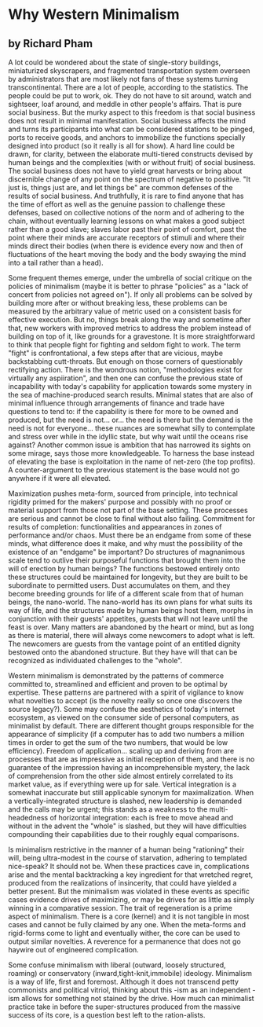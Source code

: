 # Why Western Minimalism 
## by Richard Pham 

A lot could be wondered about the state of single-story buildings, miniaturized 
skyscrapers, and fragmented transportation system overseen by administrators that 
are most likely not fans of these systems turning transcontinental. There are a lot of 
people, according to the statistics. The people could be put to work, ok. They do not have 
to sit around, watch and sightseer, loaf around, and meddle in other people's affairs. That 
is pure social business. But the murky aspect to this freedom is that social business does 
not result in minimal manifestation. Social business affects the mind and turns its participants 
into what can be considered stations to be pinged, ports to receive goods, and anchors to immobilize 
the functions specially designed into product (so it really is all for show). A hard line could be drawn, 
for clarity, between the elaborate multi-tiered constructs devised by human beings and the complexities 
(with or without fruit) of social business. The social business does not have to yield great harvests 
or bring about discernible change of any point on the spectrum of negative to positive. "It just is, 
things just are, and let things be" are common defenses of the results of social business. And truthfully, 
it is rare to find anyone that has the time of effort as well as the genuine passion to challenge these 
defenses, based on collective notions of the norm and of adhering to the chain, without eventually 
learning lessons on what makes a good subject rather than a good slave; slaves labor past their point 
of comfort, past the point where their minds are accurate receptors of stimuli and where their minds 
direct their bodies (when there is evidence every now and then of fluctuations of the heart moving the body 
and the body swaying the mind into a tail rather than a head). 

Some frequent themes emerge, under the umbrella of social critique on the policies of minimalism (maybe it is 
better to phrase "policies" as a "lack of concert from policies not agreed on"). If only all problems can be 
solved by building more after or without breaking less, these problems can be measured by the arbitrary value 
of metric used on a consistent basis for effective execution. But no, things break along the way and sometime after 
that, new workers with improved metrics to address the problem instead of building on top of it, like grounds for 
a gravestone. It is more straightforward to think that people fight for fighting and seldom fight to work. The term 
"fight" is confrontational, a few steps after that are vicious, maybe backstabbing cutt-throats. But enough on those 
corners of questionably rectifying action. There is the wondrous notion, "methodologies exist for virtually any aspiiration", 
and then one can confuse the previous state of incapability with today's capability for application towards some mystery 
in the sea of machine-produced search results. Minimal states that are also of minimal influence through arrangements of 
finance and trade have questions to tend to: if the capability is there for more to be owned and produced, but the need 
is not... or... the need is there but the demand is the need is not for everyone... these nuances are somewhat silly to 
contemplate and stress over while in the idyllic state, but why wait until the oceans rise against? Another common issue 
is ambition that has narrowed its sights on some mirage, says those more knowledgeable. To harness the base instead of 
elevating the base is exploitation in the name of net-zero (the top profits). A counter-argument to the previous statement is 
the base would not go anywhere if it were all elevated. 

Maximization pushes meta-form, sourced from principle, into technical rigidity primed for the makers' purpose and possibly 
with no proof or material support from those not part of the base setting. These processes are serious and cannot be close to 
final without also failing. Commitment for results of completion: functionalities and appearances in zones of performance 
and/or chaos. Must there be an endgame from some of these minds, what difference does it make, and why must the possibility 
of the existence of an "endgame" be important? Do structures of magnanimous scale tend to outlive their purposeful functions 
that brought them into the will of erection by human beings? The functions bestowed entirely onto these structures could be maintained 
for longevity, but they are built to be subordinate to permitted users. Dust accumulates on them, and they become breeding grounds 
for life of a different scale from that of human beings, the nano-world. The nano-world has its own plans for what suits its 
way of life, and the structures made by human beings host them, morphs in conjunction with their guests' appetites, guests that 
will not leave until the feast is over. Many matters are abandoned by the heart or mind, but as long as there is material, there 
will always come newcomers to adopt what is left. The newcomers are guests from the vantage point of an entitled dignity bestowed 
onto the abandoned structure. But they have will that can be recognized as individuated challenges to the "whole". 

Western minimalism is demonstrated by the patterns of commerce committed to, streamlined and efficient and proven to be optimal 
by expertise. These patterns are partnered with a spirit of vigilance to know what novelties to accept (is the novelty really so once 
one discovers the source legacy?). Some may confuse the aesthetics of today's internet ecosystem, as viewed on the consumer side 
of personal computers, as minimalist by default. There are different thought groups responsible for the appearance of simplicity 
(if a computer has to add two numbers a million times in order to get the sum of the two numbers, that would be low efficiency). 
Freedom of application... scaling up and deriving from are processes that are as impressive as initial reception of them, and 
there is no guarantee of the impression having an incomprehensible mystery, the lack of comprehension from the other side almost 
entirely correlated to its market value, as if everything were up for sale. Vertical integration is a somewhat inaccurate but 
still applicable synonym for maximalization. When a vertically-integrated structure is slashed, new leadership is demanded and the 
calls may be urgent; this stands as a weakness to the multi-headedness of horizontal integration: each is free to move ahead and 
without in the advent the "whole" is slashed, but they will have difficulties compounding their capabilities due to their roughly 
equal comparisons.

Is minimalism restrictive in the manner of a human being "rationing" their will, being ultra-modest in the course of starvation, 
adhering to templated nice-speak? It should not be. When these practices cave in, complications arise and the mental backtracking 
a key ingredient for that wretched regret, produced from the realizations of insincerity, that could have yielded a better 
present. But the minimalism was violated in these events as specific cases evidence drives of maximizing, or may be drives for as 
little as simply winning in a comparative session. The trait of regeneration is a prime aspect of minimalism. There is a core (kernel) 
and it is not tangible in most cases and cannot be fully claimed by any one. When the meta-forms and rigid-forms come to light 
and eventually wither, the core can be used to output similar novelties. A reverence for a permanence that does not go 
haywire out of engineered complication. 

Some confuse minimalism with liberal (outward, loosely structured, roaming) or conservatory (inward,tight-knit,immobile) ideology. 
Minimalism is a way of life, first and foremost. Although it does not transcend petty commonists and political vitriol, thinking 
about this -ism as an independent -ism allows for something not stained by the drive. How much can minimalist practice take in before 
the super-structures produced from the massive success of its core, is a question best left to the ration-alists. 
